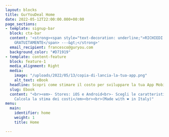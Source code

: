 ```yaml
---
layout: blocks
title: GurYouDeal Home
date: 2022-05-12T22:00:00.000+00:00
page_sections:
- template: signup-bar
  block: cta-bar
  content: '<strong><span style="text-decoration: underline;">RICHIEDI ORA L´ EBOOK
    GRATUITAMENTE</span> ---&gt;</strong>'
  email_recipient: francesco@guryou.com
  background_color: "#D71919"
- template: content-feature
  block: feature-1
  media_alignment: Right
  media:
    image: "/uploads/2022/05/13/copia-di-lancia-la-tua-app.png"
    alt_text: eBook
  headline: Scopri come stimare il costo per sviluppare la tua App Mobile per il Wellness.<br>
  slug: Ebook
  content: "<br><em>- Stores: iOS e Android<br>- Scegli le caratteristiche principali<br>e<br>-
    Calcola la stima dei costi</em><br><br>(Made with ❤︎ in Italy)"
menu:
  main:
    identifier: home
    weight: 1
    title: Home

---
```

